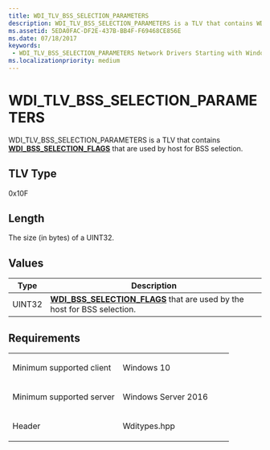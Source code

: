 ```yaml
---
title: WDI_TLV_BSS_SELECTION_PARAMETERS
description: WDI_TLV_BSS_SELECTION_PARAMETERS is a TLV that contains WDI_BSS_SELECTION_FLAGS that are used by host for BSS selection.
ms.assetid: 5EDA0FAC-DF2E-437B-BB4F-F69468CE856E
ms.date: 07/18/2017
keywords:
 - WDI_TLV_BSS_SELECTION_PARAMETERS Network Drivers Starting with Windows Vista
ms.localizationpriority: medium
---
```


# WDI\_TLV\_BSS\_SELECTION\_PARAMETERS


WDI\_TLV\_BSS\_SELECTION\_PARAMETERS is a TLV that contains [**WDI\_BSS\_SELECTION\_FLAGS**](https://docs.microsoft.com/windows-hardware/drivers/ddi/wditypes/ne-wditypes-_wdi_bss_selection_flags) that are used by host for BSS selection.

## TLV Type


0x10F

## Length


The size (in bytes) of a UINT32.

## Values


| Type   | Description                                                                                                     |
|--------|-----------------------------------------------------------------------------------------------------------------|
| UINT32 | [**WDI\_BSS\_SELECTION\_FLAGS**](https://docs.microsoft.com/windows-hardware/drivers/ddi/wditypes/ne-wditypes-_wdi_bss_selection_flags) that are used by the host for BSS selection. |

 

Requirements
------------

<table>
<colgroup>
<col width="50%" />
<col width="50%" />
</colgroup>
<tbody>
<tr class="odd">
<td><p>Minimum supported client</p></td>
<td><p>Windows 10</p></td>
</tr>
<tr class="even">
<td><p>Minimum supported server</p></td>
<td><p>Windows Server 2016</p></td>
</tr>
<tr class="odd">
<td><p>Header</p></td>
<td>Wditypes.hpp</td>
</tr>
</tbody>
</table>

 

 





